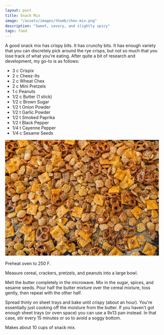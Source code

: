 ```yaml
---
layout: post
title: Snack Mix
image: "/assets/images/thumb/chex-mix.png"
description: "Sweet, savory, and slightly spicy"
tags: food
---
```


A good snack mix has crispy bits.
It has crunchy bits.
It has enough variety that you can discretely pick around the rye crisps, but not so much that you lose track of what you're eating.
After quite a bit of research and development, my go-to is as follows:

- 3 c Crispix
- 2 c Cheez-Its
- 2 c Wheat Chex
- 2 c Mini Pretzels
- 1 c Peanuts
- 1/2 c Butter (1 stick)
- 1/2 c Brown Sugar
- 1/2 t Onion Powder
- 1/2 t Garlic Powder
- 1/2 t Smoked Paprika
- 1/2 t Black Pepper
- 1/4 t Cayenne Pepper
- 1/4 c Sesame Seeds

![Snack Mix](/assets/images/chex-mix-4x3.png)

Preheat oven to 250 F.

Measure cereal, crackers, pretzels, and peanuts into a large bowl.

Melt the butter completely in the microwave.
Mix in the sugar, spices, and sesame seeds.
Pour half the butter mixture over the cereal mixture, toss gently, then repeat with the other half.

Spread thinly on sheet trays and bake until crispy (about an hour).
You're essentially just cooking off the moisture from the butter.
If you haven't got enough sheet trays (or oven space) you can use a 9x13 pan instead.
In that case, stir every 15 minutes or so to avoid a soggy bottom.

Makes about 10 cups of snack mix. 



